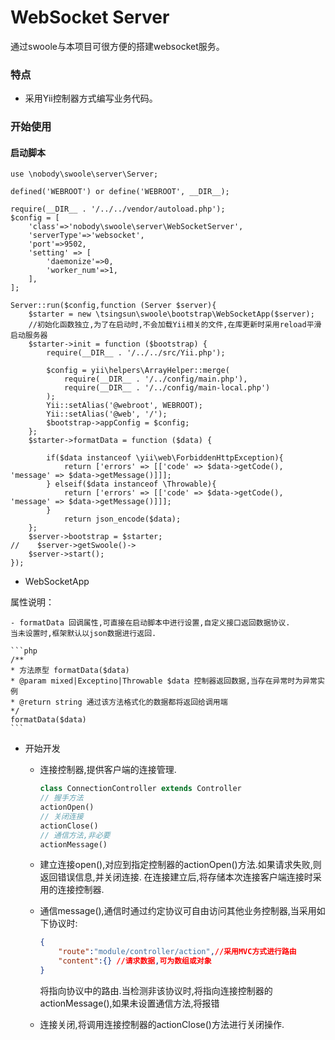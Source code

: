 WebSocket Server
=======================

通过swoole与本项目可很方便的搭建websocket服务。

### 特点

* 采用Yii控制器方式编写业务代码。

### 开始使用

#### 启动脚本
```
use \nobody\swoole\server\Server;

defined('WEBROOT') or define('WEBROOT', __DIR__);

require(__DIR__ . '/../../vendor/autoload.php');
$config = [
    'class'=>'nobody\swoole\server\WebSocketServer',
    'serverType'=>'websocket',
    'port'=>9502,
    'setting' => [
        'daemonize'=>0,
        'worker_num'=>1,
    ],
];

Server::run($config,function (Server $server){
    $starter = new \tsingsun\swoole\bootstrap\WebSocketApp($server);
    //初始化函数独立,为了在启动时,不会加载Yii相关的文件,在库更新时采用reload平滑启动服务器
    $starter->init = function ($bootstrap) {
        require(__DIR__ . '/../../src/Yii.php');

        $config = yii\helpers\ArrayHelper::merge(
            require(__DIR__ . '/../config/main.php'),
            require(__DIR__ . '/../config/main-local.php')
        );
        Yii::setAlias('@webroot', WEBROOT);
        Yii::setAlias('@web', '/');
        $bootstrap->appConfig = $config;
    };
    $starter->formatData = function ($data) {

        if($data instanceof \yii\web\ForbiddenHttpException){
            return ['errors' => [['code' => $data->getCode(), 'message' => $data->getMessage()]]];
        } elseif($data instanceof \Throwable){
            return ['errors' => [['code' => $data->getCode(), 'message' => $data->getMessage()]]];
        }
            return json_encode($data);
    };
    $server->bootstrap = $starter;
//    $server->getSwoole()->
    $server->start();
});
```

* WebSocketApp

属性说明：

    - formatData 回调属性,可直接在启动脚本中进行设置,自定义接口返回数据协议.
    当未设置时,框架默认以json数据进行返回.
    
    ```php
    /**
    * 方法原型 formatData($data)
    * @param mixed|Exceptino|Throwable $data 控制器返回数据,当存在异常时为异常实例
    * @return string 通过该方法格式化的数据都将返回给调用端
    */
    formatData($data)
    ```
* 开始开发
  - 连接控制器,提供客户端的连接管理.
    ```php
    class ConnectionController extends Controller
    // 握手方法
    actionOpen()
    // 关闭连接
    actionClose()
    // 通信方法,非必要
    actionMessage()
    ```
  - 建立连接open(),对应到指定控制器的actionOpen()方法.如果请求失败,则返回错误信息,并关闭连接.
  在连接建立后,将存储本次连接客户端连接时采用的连接控制器.
  
  - 通信message(),通信时通过约定协议可自由访问其他业务控制器,当采用如下协议时:
    ```json
    {
        "route":"module/controller/action",//采用MVC方式进行路由
        "content":{} //请求数据,可为数组或对象
    }
    ```
    将指向协议中的路由.当检测非该协议时,将指向连接控制器的actionMessage(),如果未设置通信方法,将报错
  - 连接关闭,将调用连接控制器的actionClose()方法进行关闭操作.